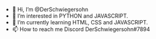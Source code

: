 - 👋 Hi, I’m @DerSchwiegersohn
- 👀 I’m interested in PYTHON and JAVASCRIPT.
- 🌱 I’m currently learning HTML, CSS and JAVASCRIPT.
- 📫 How to reach me Discord DerSchwiegersohn#7894

<!---
DerSchwiegersohn/DerSchwiegersohn is a ✨ special ✨ repository because its `README.md` (this file) appears on your GitHub profile.
You can click the Preview link to take a look at your changes.
--->
